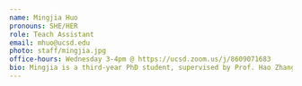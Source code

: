 ```yaml
---
name: Mingjia Huo
pronouns: SHE/HER
role: Teach Assistant
email: mhuo@ucsd.edu
photo: staff/mingjia.jpg
office-hours: Wednesday 3-4pm @ https://ucsd.zoom.us/j/8609071683
bio: Mingjia is a third-year PhD student, supervised by Prof. Hao Zhang and Prof. Tajana Rosing. Her interests lie in reasoning and post-training for language models.
---
```


